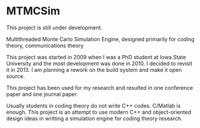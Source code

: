 MTMCSim
=======

This project is still under development.

Multithreaded Monte Carlo Simulation Engine, designed primarily for coding theory, communications theory

This project was started in 2009 when I was a PhD student at Iowa State University and the most development was done in 2010. I decided to revisit it in 2013. I am planning a rework on the build system and make it open source.

This project has been used for my research and resulted in one conference paper and one journal paper. 

Usually students in coding theory do not write C++ codes. C/Matlab is enough. This project is an attempt to use modern C++ and object-oriented design ideas in writting a simulation engine for coding theory research.


